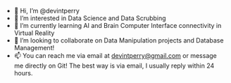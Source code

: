 - 👋 Hi, I’m @devintperry
- 👀 I’m interested in Data Science and Data Scrubbing
- 🌱 I’m currently learning AI and Brain Computer Interface connectivity in Virtual Reality
- 💞️ I’m looking to collaborate on Data Manipulation projects and Database Management!
- 📫 You can reach me via email at devintperry@gmail.com or message me directly on Git! The best way is via email, I usually reply within 24 hours.

<!---
devintperry/devintperry is a ✨ special ✨ repository because its `README.md` (this file) appears on your GitHub profile.
You can click the Preview link to take a look at your changes.
--->
